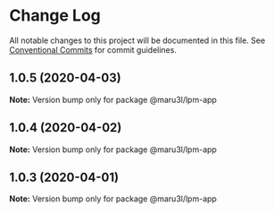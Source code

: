 # Change Log

All notable changes to this project will be documented in this file.
See [Conventional Commits](https://conventionalcommits.org) for commit guidelines.

## 1.0.5 (2020-04-03)

**Note:** Version bump only for package @maru3l/lpm-app





## 1.0.4 (2020-04-02)

**Note:** Version bump only for package @maru3l/lpm-app





## 1.0.3 (2020-04-01)

**Note:** Version bump only for package @maru3l/lpm-app
